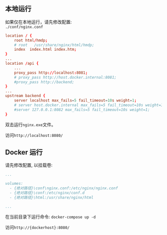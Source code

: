 ## 本地运行

如果仅在本地运行，请先修改配置:   
`./conf/nginx.conf`
```conf
location / {
    root html/hmdp;
    # root   /usr/share/nginx/html/hmdp;
    index  index.html index.htm;
}
...
location /api {  
    ...
    proxy_pass http://localhost:8081;
    # proxy_pass http://host.docker.internal:8081;
    #proxy_pass http://backend;
}
...
upstream backend {
    server localhost max_fails=5 fail_timeout=10s weight=1;
    # server host.docker.internal max_fails=5 fail_timeout=10s weight=1;
    #server 127.0.0.1:8082 max_fails=5 fail_timeout=10s weight=1;
}  
```
双击运行`nginx.exe`文件。

访问`http://localhost:8080/`

## Docker 运行

请先修改配置, 以挂载卷:  

```yaml
...

volumes:
  - {绝对路径}\conf\nginx.conf:/etc/nginx/nginx.conf
  - {绝对路径}\conf:/etc/nginx/conf.d
  - {绝对路径}\html:/usr/share/nginx/html

...
```

在当前目录下运行命令: `docker-compose up -d`  

访问`http://{dockerhost}:8080/`